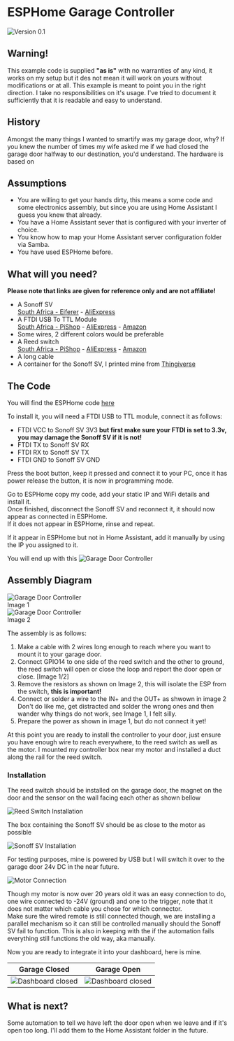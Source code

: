 # ESPHome Garage Controller

![Version 0.1](Images/finished-preinstallation.jpeg)

## Warning!

This example code is supplied **"as is"** with no warranties of any kind, it works on my setup but it des not mean it will work on yours without modifications or at all. This example is meant to point you in the right direction. I take no responsibilities on it's usage. 
I've tried to document it sufficiently that it is readable and easy to understand.

## History

Amongst the many things I wanted to smartify was my garage door, why? If you knew the number of times my wife asked me if we had closed the garage door halfway to our destination, you'd understand.
The hardware is based on 

## Assumptions

- You are willing to get your hands dirty, this means a some code and some electronics assembly, but since you are using Home Assistant I guess you knew that already.
- You have a Home Assistant sever that is configured with your inverter of choice.
- You know how to map your Home Assistant server configuration folder via Samba.
- You have used ESPHome before.

## What will you need?

**Please note that links are given for reference only and are not affiliate!**

* A Sonoff SV  
  [South Africa - Eiferer](https://eiferer.co.za/products/sonoff®-sv-inching-self-locking-wifi-wireless-switch-5v-24v) -
  [AliExpress](https://www.aliexpress.com/item/4001131764434.html)  
* A FTDI USB To TTL Module  
  [South Africa - PiShop](https://www.pishop.co.za/store/geekcreit-ft232rl-ftdi-usb-to-ttl-serial-converter-adapter-module?keyword=usb%20programmer&category_id=0) - 
  [AliExpress](https://www.aliexpress.com/item/32273550144.html) - [Amazon](https://www.amazon.com/WWZMDiB-FT232RL-Converter-Adapter-Breakout/dp/B0BJKCSZZW/?adgrpid=81891463152&hvadid=585362629887&hvdev=c&hvlocphy=1028632&hvnetw=g&hvqmt=b&hvrand=977913646945187746&hvtargid=kwd-298938143740&hydadcr=20753_13331633)
* Some wires, 2 different colors would be preferable
* A Reed switch  
  [South Africa - PiShop](https://www.pishop.co.za/store/zinc-alloy-alarm-garage-windowrolling-door-reed-switch?keyword=reed&category_id=0) - 
  [AliExpress](https://www.aliexpress.com/item/32933262677.html) - 
  [Amazon](https://www.amazon.com/uxcell-Security-Rolling-Contact-Magnetic/dp/B07F5WKS4N/?crid=FRMK7WT0C9ZD&sprefix=reed+switch+garage,aps,407&th=1aliex)
* A long cable
* A container for the Sonoff SV, I printed mine from [Thingiverse](https://www.thingiverse.com/thing:3459812)

## The Code

You will find the ESPHome code [here](ESPHome\esphome-garage-door-controller.ymal)

To install it, you will need a FTDI USB to TTL module, connect it as follows:
- FTDI VCC to Sonoff SV 3V3 **but first make sure your FTDI is set to 3.3v, you may damage the Sonoff SV if it is not!**
- FTDI TX to Sonoff SV RX
- FTDI RX to Sonoff SV TX
- FTDI GND to Sonoff SV GND

Press the boot button, keep it pressed and connect it to your PC, once it has power release the button, it is now in programming mode.

Go to ESPHome copy my code, add your static IP and WiFi details and install it.  
Once finished, disconnect the Sonoff SV and reconnect it, it should now appear as connected in ESPHome.  
If it does not appear in ESPHome, rinse and repeat.

If it appear in ESPHome but not in Home Assistant, add it manually by using the IP you assigned to it.

You will end up with this
![Garage Door Controller](Images/HA-Integration.jpeg)

## Assembly Diagram

![Garage Door Controller](Images/board-and-housing.jpeg)  
Image 1  
![Garage Door Controller](Images/board-wiring-to-garage-door.jpeg)  
Image 2  

The assembly is as follows:
1. Make a cable with 2 wires long enough to reach where you want to mount it to your garage door.
2. Connect GPIO14 to one side of the reed switch and the other to ground, the reed switch will open or close the loop and report the door open or close. [Image 1/2]
3. Remove the resistors as shown on Image 2, this will isolate the ESP from the switch, **this is important!**
4. Connect or solder a wire to the IN+ and the OUT+ as shwown in image 2 
   Don't do like me, get distracted and solder the wrong ones and then wander why things do not work, see Image 1, I felt silly. 
5. Prepare the power as shown in image 1, but do not connect it yet!

At this point you are ready to install the controller to your door, just ensure you have enough wire to reach everywhere, to the reed switch as well as the motor. I mounted my controller box near my motor and installed a duct along the rail for the reed switch.

### Installation

The reed switch should be installed on the garage door, the magnet on the door and the sensor on the wall facing each other as shown bellow

![Reed Switch Installation](Images/reed-switch-installed.jpeg)

The box containing the Sonoff SV should be as close to the motor as possible

![Sonoff SV Installation](Images/installed-board-in-housing.jpeg)

For testing purposes, mine is powered by USB but I will switch it over to the garage door 24v DC in the near future.

![Motor Connection](Images/garage-door-to-board-wiring.jpeg)

Though my motor is now over 20 years old it was an easy connection to do, one wire connected to -24V (ground) and one to the trigger, note that it does not matter which cable you chose for which connector.   
Make sure the wired remote is still connected though, we are installing a parallel mechanism so it can still be controlled manually should the Sonoff SV fail to function. This is also in keeping with the if the automation fails everything still functions the old way, aka manually. 

Now you are ready to integrate it into your dashboard, here is mine.

| Garage Closed                                                 | Garage Open                                                 |
| ------------------------------------------------------------- | ----------------------------------------------------------- |
| ![Dashboard closed](Images/home-dashboard-garage-closed.jpeg) | ![Dashboard closed](Images/home-dashboard-garage-open.jpeg) |

## What is next?

Some automation to tell we have left the door open when we leave and if it's open too long.
I'll add them to the Home Assistant folder in the future.